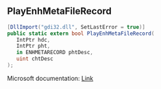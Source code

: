 ## PlayEnhMetaFileRecord

```csharp
[DllImport("gdi32.dll", SetLastError = true)]
public static extern bool PlayEnhMetaFileRecord(
   IntPtr hdc,
   IntPtr pht,
   in ENHMETARECORD phtDesc,
   uint chtDesc
);
```

Microsoft documentation: [Link](https://docs.microsoft.com/en-us/windows/win32/api/wingdi/nf-wingdi-playenhmetafilerecord)
